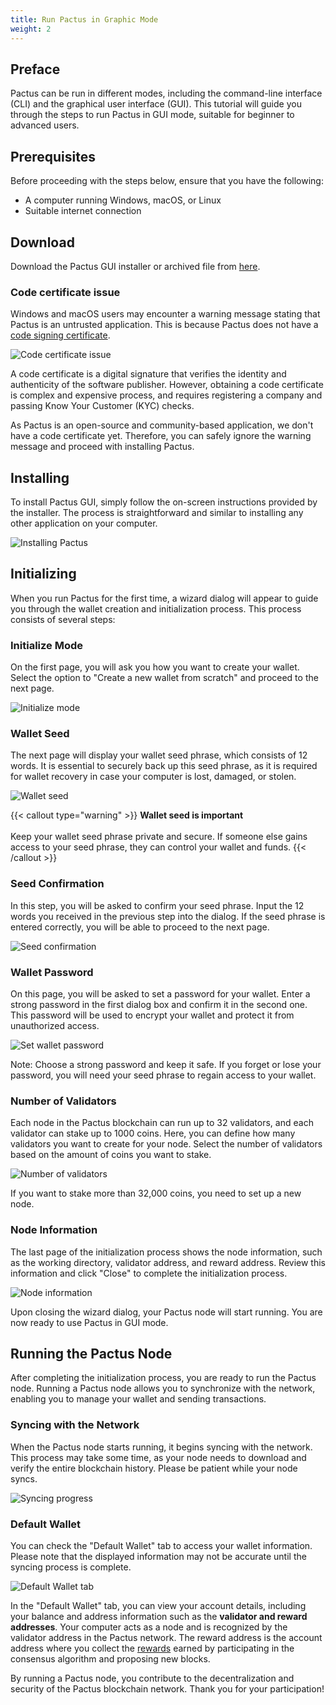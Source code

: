 ```yaml
---
title: Run Pactus in Graphic Mode
weight: 2
---
```


## Preface

Pactus can be run in different modes, including the command-line interface (CLI) and the graphical user interface (GUI).
This tutorial will guide you through the steps to run Pactus in GUI mode, suitable for beginner to advanced users.

## Prerequisites

Before proceeding with the steps below, ensure that you have the following:

- A computer running Windows, macOS, or Linux
- Suitable internet connection

## Download

Download the Pactus GUI installer or archived file from
[here](https://pactus.org/download/#gui).

### Code certificate issue

Windows and macOS users may encounter a warning message stating that Pactus is an untrusted application.
This is because Pactus does not have a
[code signing certificate](https://en.wikipedia.org/wiki/Code_signing).

![Code certificate issue](/images/topic/pactus-gui/code-certificate-warning.png)

A code certificate is a digital signature that verifies the identity and authenticity of the software publisher.
However, obtaining a code certificate is complex and expensive process, and requires registering a company and
passing Know Your Customer (KYC) checks.

As Pactus is an open-source and community-based application, we don't have a code certificate yet.
Therefore, you can safely ignore the warning message and proceed with installing Pactus.

## Installing

To install Pactus GUI, simply follow the on-screen instructions provided by the installer.
The process is straightforward and similar to installing any other application on your computer.

![Installing Pactus](/images/topic/pactus-gui/installing.png)

## Initializing

When you run Pactus for the first time, a wizard dialog will appear to guide you through the wallet creation and
initialization process. This process consists of several steps:

### Initialize Mode

On the first page, you will ask you how you want to create your wallet.
Select the option to "Create a new wallet from scratch" and proceed to the next page.

![Initialize mode](/images/topic/pactus-gui/initialize-mode.png)

### Wallet Seed

The next page will display your wallet seed phrase, which consists of 12 words.
It is essential to securely back up this seed phrase, as it is required for wallet recovery
in case your computer is lost, damaged, or stolen.

![Wallet seed](/images/topic/pactus-gui/wallet-seed.png)

{{< callout type="warning" >}}
 <b>Wallet seed is important</b>
      <br><br>
Keep your wallet seed phrase private and secure.
If someone else gains access to your seed phrase, they can control your wallet and funds.
{{< /callout >}}

### Seed Confirmation

In this step, you will be asked to confirm your seed phrase.
Input the 12 words you received in the previous step into the dialog.
If the seed phrase is entered correctly, you will be able to proceed to the next page.

![Seed confirmation](/images/topic/pactus-gui/seed-confirmation.png)

### Wallet Password

On this page, you will be asked to set a password for your wallet.
Enter a strong password in the first dialog box and confirm it in the second one.
This password will be used to encrypt your wallet and protect it from unauthorized access.

![Set wallet password](/images/topic/pactus-gui/wallet-password.png)

Note: Choose a strong password and keep it safe.
If you forget or lose your password, you will need your seed phrase to regain access to your wallet.

### Number of Validators

Each node in the Pactus blockchain can run up to 32 validators, and each validator can stake up to
1000 coins. Here, you can define how many validators you want to create for your node.
Select the number of validators based on the amount of coins you want to stake.

![Number of validators](/images/topic/pactus-gui/number-of-validators.png)

If you want to stake more than 32,000 coins, you need to set up a new node.

### Node Information

The last page of the initialization process shows the node information, such as the working directory, validator address,
and reward address. Review this information and click "Close" to complete the initialization process.

![Node information](/images/topic/pactus-gui/node-information.png)

Upon closing the wizard dialog, your Pactus node will start running. You are now ready to use Pactus in GUI mode.

## Running the Pactus Node

After completing the initialization process, you are ready to run the Pactus node.
Running a Pactus node allows you to synchronize with the network, enabling you to manage your wallet and
sending transactions.

### Syncing with the Network

When the Pactus node starts running, it begins syncing with the network. This process may take some time,
as your node needs to download and verify the entire blockchain history.
Please be patient while your node syncs.

![Syncing progress](/images/topic/pactus-gui/syncing-progress.png)

### Default Wallet

You can check the "Default Wallet" tab to access your wallet information. Please note that the displayed
information may not be accurate until the syncing process is complete.

![Default Wallet tab](/images/topic/pactus-gui/default-wallet.png)

In the "Default Wallet" tab, you can view your account details, including your balance and
address information such as the **validator and reward addresses**.
Your computer acts as a node and is recognized by the validator address in the Pactus network.
The reward address is the account address where you collect the
[rewards](/protocol/blockchain/incentive/) earned by participating in
the consensus algorithm and proposing new blocks.

By running a Pactus node, you contribute to the decentralization and security of the Pactus blockchain network.
Thank you for your participation!
